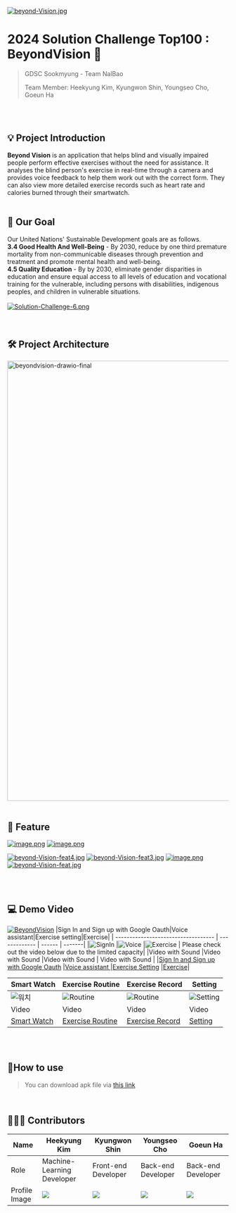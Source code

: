 [![beyond-Vision.jpg](https://i.postimg.cc/3JQjMN5d/beyond-Vision.jpg)](https://postimg.cc/CdJnkFKg)

# 2024 Solution Challenge Top100 : BeyondVision 📘

> GDSC Sookmyung - Team NalBao
>
> Team Member: Heekyung Kim, Kyungwon Shin, Youngseo Cho, Goeun Ha
<br>
<br>


## 💡 Project Introduction

**Beyond Vision** is an application that helps blind and visually impaired people perform effective exercises without the need for assistance. It analyses the blind person's exercise in real-time through a camera and provides voice feedback to help them work out with the correct form. They can also view more detailed exercise records such as heart rate and calories burned through their smartwatch.
<br>
<br>


## 🎯 Our Goal
Our United Nations' Sustainable Development goals are as follows.
<br>
**3.4 Good Health And Well-Being** - By 2030, reduce by one third premature mortality from non-communicable diseases through prevention and treatment and promote mental health and well-being.
<br>
**4.5 Quality Education** - By by 2030, eliminate gender disparities in education and ensure equal access to all levels of education and vocational training for the vulnerable, including persons with disabilities, indigenous peoples, and children in vulnerable situations.<br>
<br>
[![Solution-Challenge-6.png](https://i.postimg.cc/0NFCV5J8/Solution-Challenge.png)](https://postimg.cc/Czr11F7n)<br>
<br>
<br>

## 🛠 Project Architecture
<img src="https://i.postimg.cc/grbrZCDD/beyondvision-drawio.png" alt="beyondvision-drawio-final" border="0" width="1000"></a>
<br>
<br>

## 📸 Feature
[![image.png](https://i.postimg.cc/NMp5GSS8/image.png)](https://postimg.cc/Hc8pBZpj)
[![image.png](https://i.postimg.cc/jSP2nLBS/image.png)](https://postimg.cc/CRMSWLF3)

[![beyond-Vision-feat4.jpg](https://i.postimg.cc/44cWrjMN/beyond-Vision-feat4.jpg)](https://postimg.cc/hhS8mZcH)
[![beyond-Vision-feat3.jpg](https://i.postimg.cc/nVNxn80s/beyond-Vision-feat3.jpg)](https://postimg.cc/K47w5WXF)
[![image.png](https://i.postimg.cc/440x86g3/image.png)](https://postimg.cc/8shGcrs8)
[![beyond-Vision-feat.jpg](https://i.postimg.cc/3xKgRqwh/beyond-Vision-feat.jpg)](https://postimg.cc/svNBHwSH)

<br>
<br>

## 💻 Demo Video
[![BeyondVision](https://i.postimg.cc/mkvZQ6gn/2024-03-12-114736.png)](https://www.youtube.com/watch?v=fHF8ATWjeQQ)
|Sign In and Sign up with Google Oauth|Voice assistant|Exercise setting|Exercise| 
| ----------------------------------- | ------------- | ------ | -------|
|![SignIn](https://github.com/BeyondVision-NalBao/2024-BeyondVision-SolutionChallenge/assets/93874872/7f447b11-2222-416d-a21c-8e2894c699b4) |![Voice](https://github.com/BeyondVision-NalBao/2024-BeyondVision-SolutionChallenge/assets/93874872/a9ed54e8-e79a-4ec1-9b15-cd36150022cf) |![Exercise](https://github.com/BeyondVision-NalBao/2024-BeyondVision-SolutionChallenge/assets/93874872/37c16615-410e-4581-840b-c5d5d89b5100) | Please check out the video below due to the limited capacity|
|Video with Sound      |Video with Sound              |Video with Sound                           | Video with Sound |
|[Sign In and Sign up with Google Oauth](https://drive.google.com/file/d/1wqNQnDHsYEUqTFZbUAm_S_9ywbi0bhpA/view?usp=sharing)  |[Voice assistant ](https://drive.google.com/file/d/1z4Kbvog8DjcLS-i3MQsrSCxz0CDZKtSN/view?usp=sharing)   |[Exercise Setting](https://drive.google.com/file/d/1VsWg-875UiQVhRXz3tFemRDVomjOE88e/view?usp=sharing)   |[Exercise](https://drive.google.com/file/d/1hfoo-fjquooBx4J5YI0H6fRyv6CS4U1-/view?usp=sharing)|

|Smart Watch| Exercise Routine          | Exercise Record                      | Setting                           | 
|--------| ----------------------------------- | ------------- | ------ | 
|![워치](https://github.com/BeyondVision-NalBao/2024-BeyondVision-SolutionChallenge-Top100/assets/90203803/4a95a2ea-a0c4-46b9-ae87-1469296d7f82) |![Routine](https://github.com/BeyondVision-NalBao/2024-BeyondVision-SolutionChallenge/assets/93874872/111f117a-8568-45e2-9bab-3439eb6baf4b) | ![Routine](https://github.com/BeyondVision-NalBao/2024-BeyondVision-SolutionChallenge/assets/93874872/ec4195cc-780b-4f23-993a-2fb3c4cb829d) | ![Setting](https://github.com/BeyondVision-NalBao/2024-BeyondVision-SolutionChallenge/assets/93874872/792a87e9-2a67-4421-85b1-454492472855)|
|Video  |Video      |Video          |Video                       | 
|[Smart Watch](https://drive.google.com/file/d/1e0bKfO4EaEUz30acjXQF212_b44SAKmT/view?usp=sharing)|[Exercise Routine](https://drive.google.com/file/d/1srev4VU7d3_Ln9qdvB5TwYGmqJwKZb-8/view?usp=sharing)|[Exercise Record](https://drive.google.com/file/d/1L_g1M1auoTgcgyL3d1XFYe_h4flCiGjS/view?usp=sharing)   |[Setting](https://drive.google.com/file/d/1NBnenQvRIWjtNDq7rV8fPridQ8TKyifC/view?usp=sharing) | 
<br>
<br>

## 📱How to use
> You can download apk file via [this link](https://drive.google.com/file/d/1GragJ6g3PyAqQ4yLERRJ5zwyfF3i29HT/view?usp=sharing)
<br>


## 👩🏻‍💻 Contributors

| Name          | Heekyung Kim                        | Kyungwon Shin                           | Youngseo Cho                                                | Goeun Ha                                        |
| ------------- | --------------------------------- | --------------------------------- | --------------------------------------------------------- | --------------------------------------------------------- |
| Role          | Machine-Learning Developer               | Front-end Developer               | Back-end Developer                                     | Back-end Developer                                 |
| Profile Image | ![](https://avatars.githubusercontent.com/u/71302565?v=4) | ![](https://avatars.githubusercontent.com/u/93874872?v=4) | ![](https://avatars.githubusercontent.com/u/90203803?v=4) | ![](https://avatars.githubusercontent.com/u/93965468?v=4) |

